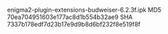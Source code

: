 enigma2-plugin-extensions-budweiser-6.2.3f.ipk
MD5 70ea704951603e177ac8d1b554b32ae9
SHA 7337b178edf7d23b17e9d9b8d6bf232f8e519f8f


